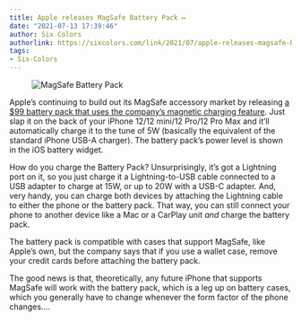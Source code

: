 ```yaml
---
title: Apple releases MagSafe Battery Pack ↦
date: "2021-07-13 17:39:46"
author: Six Colors
authorlink: https://sixcolors.com/link/2021/07/apple-releases-magsafe-battery-pack/
tags:
- Six-Colors
---
```

<figure class="pull-right"><img src="https://i2.wp.com/sixcolors.com/wp-content/uploads/2021/07/magsafebatterypack-6c.jpg?ssl=1" alt="MagSafe Battery Pack" data-image-w="" data-image-h="" class=" jetpack-broken-image" data-recalc-dims="1"/><figcaption></figcaption></figure><p>Apple’s continuing to build out its MagSafe accessory market by releasing <a href="https://www.apple.com/shop/product/MJWY3AM/A/magsafe-battery-pack">a $99 battery pack that uses the company’s magnetic charging feature</a>. Just slap it on the back of your iPhone 12/12 mini/12 Pro/12 Pro Max and it’ll automatically charge it to the tune of 5W (basically the equivalent of the standard iPhone USB-A charger). The battery pack’s power level is shown in the iOS battery widget.</p>
<p>How do you charge the Battery Pack? Unsurprisingly, it’s got a Lightning port on it, so you just charge it a Lightning-to-USB cable connected to a USB adapter to charge at 15W, or up to 20W with a USB-C adapter. And, very handy, you can charge both devices by attaching the Lightning cable to either the phone or the battery pack. That way, you can still connect your phone to another device like a Mac or a CarPlay unit <em>and</em> charge the battery pack.</p>
<p>The battery pack is compatible with cases that support MagSafe, like Apple’s own, but the company says that if you use a wallet case, remove your credit cards before attaching the battery pack.</p>
<p>The good news is that, theoretically, any future iPhone that supports MagSafe will work with the battery pack, which is a leg up on battery cases, which you generally have to change whenever the form factor of the phone changes.&#8230;</p>